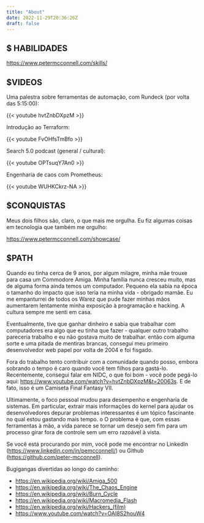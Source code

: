```yaml
---
title: "About"
date: 2022-11-29T20:36:26Z
draft: false
---
```


$ HABILIDADES
-------------

https://www.petermcconnell.com/skills/


$VIDEOS
-------

Uma palestra sobre ferramentas de automação, com Rundeck (por volta das 5:15:00):

{{< youtube hvtZnbDXpzM >}}

Introdução ao Terraform:

{{< youtube FvOHfsTmBfo >}}

Search 5.0 podcast (general / cultural):

{{< youtube OPTsuqY7An0 >}}

Engenharia de caos com Prometheus:

{{< youtube WUHKCkrz-NA >}}


$CONQUISTAS
-----------

Meus dois filhos são, claro, o que mais me orgulha. Eu fiz algumas coisas em tecnologia
que também me orgulho:

https://www.petermcconnell.com/showcase/

$PATH
-----

Quando eu tinha cerca de 9 anos, por algum milagre, minha mãe trouxe para casa um Commodore Amiga.
Minha família nunca cresceu muito, mas de alguma forma ainda temos um computador. Pequeno
ela sabia na época o tamanho do impacto que isso teria na minha vida -
obrigado mamãe. Eu me empanturrei de todos os Warez que pude fazer minhas mãos aumentarem lentamente
minha exposição à programação e hacking. A cultura sempre me senti em casa.

Eventualmente, tive que ganhar dinheiro e sabia que trabalhar com computadores era algo que eu
tinha que fazer - qualquer outro trabalho pareceria trabalho e eu não gostava muito de trabalhar. então
com alguma sorte e uma pitada de mentiras brancas, consegui meu primeiro desenvolvedor web
papel por volta de 2004 e foi fisgado.

Fora do trabalho tento contribuir com a comunidade quando posso, embora sobrando
o tempo é caro quando você tem filhos para gastá-lo. Recentemente, consegui falar em
NIDC, o que foi bom - você pode pegá-lo aqui:
https://www.youtube.com/watch?v=hvtZnbDXpzM&t=20063s. E de fato, isso é um
Camiseta Final Fantasy VII.

Ultimamente, o foco pessoal mudou para desempenho e engenharia de sistemas.
Em particular, extrair mais informações do kernel para ajudar os desenvolvedores
depurar problemas interessantes é um tópico fascinante no qual estou gastando mais tempo. o
O problema é que, com essas ferramentas à mão, a vida parece se tornar um desejo sem fim
para um processo girar fora de controle sem um erro razoável à vista.

Se você está procurando por mim, você pode me encontrar no LinkedIn
(https://www.linkedin.com/in/pemcconnell/) ou Github (https://github.com/peter-mcconnell).



Bugigangas divertidas ao longo do caminho:

- https://en.wikipedia.org/wiki/Amiga_500
- https://en.wikipedia.org/wiki/The_Chaos_Engine
- https://en.wikipedia.org/wiki/Burn_Cycle
- https://en.wikipedia.org/wiki/Macromedia_Flash
- https://en.wikipedia.org/wiki/Hackers_(film)
- https://www.youtube.com/watch?v=OAI8S2houW4
